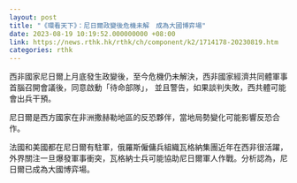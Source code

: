 ```yaml
---
layout: post
title: "《環看天下》：尼日爾政變後危機未解　成為大國博弈場"
date: 2023-08-19 10:19:52.000000000 +08:00
link: https://news.rthk.hk/rthk/ch/component/k2/1714178-20230819.htm
categories: rthk
---
```


西非國家尼日爾上月底發生政變後，至今危機仍未解決，西非國家經濟共同體軍事首腦召開會議後，同意啟動「待命部隊」， 並且警告，如果談判失敗，西共體可能會出兵干預。

尼日爾是西方國家在非洲撒赫勒地區的反恐夥伴，當地局勢變化可能影響反恐合作。

法國和美國都在尼日爾有駐軍，俄羅斯僱傭兵組織瓦格納集團近年在西非很活躍，外界關注一旦爆發軍事衝突，瓦格納士兵可能協助尼日爾軍人作戰。分析認為，尼日爾已成為大國博弈場。
